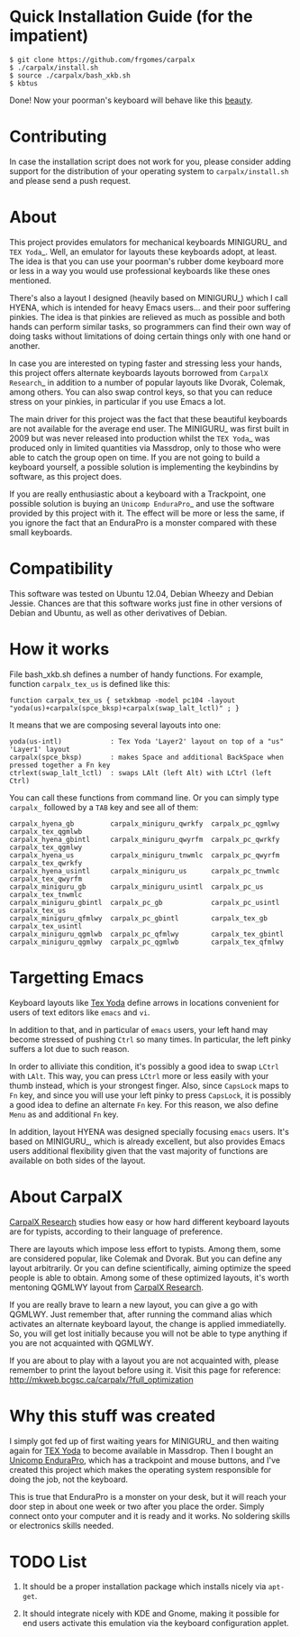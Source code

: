 Quick Installation Guide (for the impatient)
============================================

    $ git clone https://github.com/frgomes/carpalx
    $ ./carpalx/install.sh
    $ source ./carpalx/bash_xkb.sh
    $ kbtus


Done! Now your poorman's keyboard will behave like this [beauty][beautiful TEX Yoda keyboard].


Contributing
============

In case the installation script does not work for you, please consider adding support for the
distribution of your operating system to ``carpalx/install.sh`` and please send a push request.


About
=====

This project provides emulators for mechanical keyboards MINIGURU_ and `TEX Yoda`_. Well, an emulator for
layouts these keyboards adopt, at least. The idea is that you can use your poorman's rubber dome keyboard
more or less in a way you would use professional keyboards like these ones mentioned.

There's also a layout I designed (heavily based on MINIGURU_) which I call HYENA, which is intended for
heavy Emacs users... and their poor suffering pinkies. The idea is that pinkies are relieved as much as
possible and both hands can perform similar tasks, so programmers can find their own way of doing tasks
without limitations of doing certain things only with one hand or another.

In case you are interested on typing faster and stressing less your hands, this project offers
alternate keyboards layouts borrowed from `CarpalX Research`_ in addition to a number of popular
layouts like Dvorak, Colemak, among others. You can also swap control keys, so that you can reduce stress
on your pinkies, in particular if you use Emacs a lot.

The main driver for this project was the fact that these beautiful keyboards are not available for the
average end user. The MINIGURU_ was first built in 2009 but was never released into production whilst
the `TEX Yoda`_ was produced only in limited quantities via Massdrop, only to those who were able to catch
the group open on time. If you are not going to build a keyboard yourself, a possible solution is
implementing the keybindins by software, as this project does.

If you are really enthusiastic about a keyboard with a Trackpoint, one possible solution is buying an
`Unicomp EnduraPro`_ and use the software provided by this project with it. The effect will be more or less
the same, if you ignore the fact that an EnduraPro is a monster compared with these small keyboards.


Compatibility
=============

This software was tested on Ubuntu 12.04, Debian Wheezy and Debian Jessie. Chances are that this software
works just fine in other versions of Debian and Ubuntu, as well as other derivatives of Debian.


How it works
============

File bash_xkb.sh defines a number of handy functions. For example, function ``carpalx_tex_us`` is defined like this:

    function carpalx_tex_us { setxkbmap -model pc104 -layout "yoda(us)+carpalx(spce_bksp)+carpalx(swap_lalt_lctl)" ; }


It means that we are composing several layouts into one:

    yoda(us-intl)            : Tex Yoda 'Layer2' layout on top of a "us" 'Layer1' layout
    carpalx(spce_bksp)       : makes Space and additional BackSpace when pressed together a Fn key
    ctrlext(swap_lalt_lctl)  : swaps LAlt (left Alt) with LCtrl (left Ctrl)

You can call these functions from command line. Or you can simply type ``carpalx_`` followed by a ``TAB`` key and see all of them:

    carpalx_hyena_gb         carpalx_miniguru_qwrkfy  carpalx_pc_qgmlwy        carpalx_tex_qgmlwb
    carpalx_hyena_gbintl     carpalx_miniguru_qwyrfm  carpalx_pc_qwrkfy        carpalx_tex_qgmlwy
    carpalx_hyena_us         carpalx_miniguru_tnwmlc  carpalx_pc_qwyrfm        carpalx_tex_qwrkfy
    carpalx_hyena_usintl     carpalx_miniguru_us      carpalx_pc_tnwmlc        carpalx_tex_qwyrfm
    carpalx_miniguru_gb      carpalx_miniguru_usintl  carpalx_pc_us            carpalx_tex_tnwmlc
    carpalx_miniguru_gbintl  carpalx_pc_gb            carpalx_pc_usintl        carpalx_tex_us
    carpalx_miniguru_qfmlwy  carpalx_pc_gbintl        carpalx_tex_gb           carpalx_tex_usintl
    carpalx_miniguru_qgmlwb  carpalx_pc_qfmlwy        carpalx_tex_gbintl
    carpalx_miniguru_qgmlwy  carpalx_pc_qgmlwb        carpalx_tex_qfmlwy



Targetting Emacs
================

Keyboard layouts like [Tex Yoda] define arrows in locations convenient for users of text editors like ``emacs`` and ``vi``.

In addition to that, and in particular of ``emacs`` users, your left hand may become stressed of pushing ``Ctrl`` so many times. In particular, the left pinky suffers a lot due to such reason.

In order to alliviate this condition, it's possibly a good idea to swap ``LCtrl`` with ``LAlt``. This way, you can press ``LCtrl`` more or less easily with your thumb instead, which is your strongest finger. Also, since ``CapsLock`` maps to ``Fn`` key, and since you will use your left pinky to press ``CapsLock``, it is possibly a good idea to define an alternate ``Fn`` key. For this reason, we also define ``Menu`` as and additional ``Fn`` key.

In addition, layout HYENA was designed specially focusing ``emacs`` users. It's based on MINIGURU_, which is already excellent, but also provides Emacs users additional flexibility given that the vast majority of functions are available on both sides of the layout.


About CarpalX
=============

[CarpalX Research] studies how easy or how hard different keyboard layouts are for typists, according to their language of preference.

There are layouts which impose less effort to typists. Among them, some are considered popular, like Colemak and Dvorak. But you can define any layout arbitrarily. Or you can define scientifically, aiming optimize the speed people is able to obtain. Among some of these optimized layouts, it's worth mentoning QGMLWY layout from [CarpalX Research].

If you are really brave to learn a new layout, you can give a go with QGMLWY. Just remember that, after running the command alias which activates an alternate keyboard layout, the change is applied immediatelly. So, you will get lost initially because you will not be able to type anything if you are not acquainted with QGMLWY.

If you are about to play with a layout you are not acquainted with, please remember to print the layout before using it. Visit this page for reference: http://mkweb.bcgsc.ca/carpalx/?full_optimization


Why this stuff was created
==========================

I simply got fed up of first waiting years for MINIGURU_ and then waiting again for [TEX Yoda] to become available in Massdrop. Then I bought an [Unicomp EnduraPro], which has a trackpoint and mouse buttons, and I've created this project which makes the operating system responsible for doing the job, not the keyboard.

This is true that EnduraPro is a monster on your desk, but it will reach your door step in about one week or two after you place the order. Simply connect onto your computer and it is ready and it works. No soldering skills or electronics skills needed.


TODO List
=========

1. It should be a proper installation package which installs nicely via ``apt-get``.

2. It should integrate nicely with KDE and Gnome, making it possible for end users activate this emulation via the keyboard configuration applet.


[Beautiful TEX Yoda keyboard]: http://i.imgur.com/O9QsqVG.jpg
[TEX Yoda]: https://www.massdrop.com/buy/tex-yoda?mode=guest_open
[MINIGURU]: http://www.guru-board.com
[Unicomp EnduraPro]: http://pckeyboard.com/page/category/EnduraPro
[CarpalX Research]: http://mkweb.bcgsc.ca/carpalx
